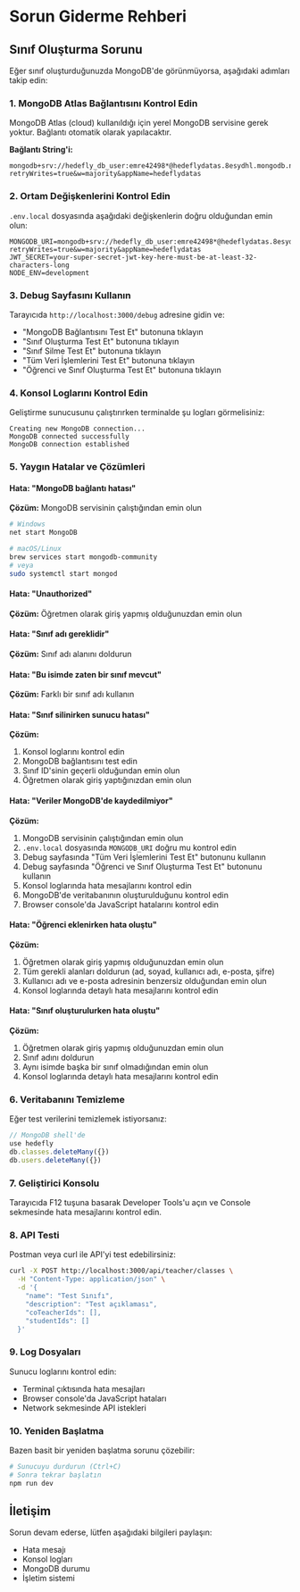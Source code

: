 # Sorun Giderme Rehberi

## Sınıf Oluşturma Sorunu

Eğer sınıf oluşturduğunuzda MongoDB'de görünmüyorsa, aşağıdaki adımları takip edin:

### 1. MongoDB Atlas Bağlantısını Kontrol Edin

MongoDB Atlas (cloud) kullanıldığı için yerel MongoDB servisine gerek yoktur. Bağlantı otomatik olarak yapılacaktır.

**Bağlantı String'i:**
```
mongodb+srv://hedefly_db_user:emre42498*@hedeflydatas.8esydhl.mongodb.net/?retryWrites=true&w=majority&appName=hedeflydatas
```

### 2. Ortam Değişkenlerini Kontrol Edin

`.env.local` dosyasında aşağıdaki değişkenlerin doğru olduğundan emin olun:

```env
MONGODB_URI=mongodb+srv://hedefly_db_user:emre42498*@hedeflydatas.8esydhl.mongodb.net/?retryWrites=true&w=majority&appName=hedeflydatas
JWT_SECRET=your-super-secret-jwt-key-here-must-be-at-least-32-characters-long
NODE_ENV=development
```

### 3. Debug Sayfasını Kullanın

Tarayıcıda `http://localhost:3000/debug` adresine gidin ve:
- "MongoDB Bağlantısını Test Et" butonuna tıklayın
- "Sınıf Oluşturma Test Et" butonuna tıklayın
- "Sınıf Silme Test Et" butonuna tıklayın
- "Tüm Veri İşlemlerini Test Et" butonuna tıklayın
- "Öğrenci ve Sınıf Oluşturma Test Et" butonuna tıklayın

### 4. Konsol Loglarını Kontrol Edin

Geliştirme sunucusunu çalıştırırken terminalde şu logları görmelisiniz:

```
Creating new MongoDB connection...
MongoDB connected successfully
MongoDB connection established
```

### 5. Yaygın Hatalar ve Çözümleri

#### Hata: "MongoDB bağlantı hatası"
**Çözüm:** MongoDB servisinin çalıştığından emin olun
```bash
# Windows
net start MongoDB

# macOS/Linux
brew services start mongodb-community
# veya
sudo systemctl start mongod
```

#### Hata: "Unauthorized"
**Çözüm:** Öğretmen olarak giriş yapmış olduğunuzdan emin olun

#### Hata: "Sınıf adı gereklidir"
**Çözüm:** Sınıf adı alanını doldurun

#### Hata: "Bu isimde zaten bir sınıf mevcut"
**Çözüm:** Farklı bir sınıf adı kullanın

#### Hata: "Sınıf silinirken sunucu hatası"
**Çözüm:** 
1. Konsol loglarını kontrol edin
2. MongoDB bağlantısını test edin
3. Sınıf ID'sinin geçerli olduğundan emin olun
4. Öğretmen olarak giriş yaptığınızdan emin olun

#### Hata: "Veriler MongoDB'de kaydedilmiyor"
**Çözüm:**
1. MongoDB servisinin çalıştığından emin olun
2. `.env.local` dosyasında `MONGODB_URI` doğru mu kontrol edin
3. Debug sayfasında "Tüm Veri İşlemlerini Test Et" butonunu kullanın
4. Debug sayfasında "Öğrenci ve Sınıf Oluşturma Test Et" butonunu kullanın
5. Konsol loglarında hata mesajlarını kontrol edin
6. MongoDB'de veritabanının oluşturulduğunu kontrol edin
7. Browser console'da JavaScript hatalarını kontrol edin

#### Hata: "Öğrenci eklenirken hata oluştu"
**Çözüm:**
1. Öğretmen olarak giriş yapmış olduğunuzdan emin olun
2. Tüm gerekli alanları doldurun (ad, soyad, kullanıcı adı, e-posta, şifre)
3. Kullanıcı adı ve e-posta adresinin benzersiz olduğundan emin olun
4. Konsol loglarında detaylı hata mesajlarını kontrol edin

#### Hata: "Sınıf oluşturulurken hata oluştu"
**Çözüm:**
1. Öğretmen olarak giriş yapmış olduğunuzdan emin olun
2. Sınıf adını doldurun
3. Aynı isimde başka bir sınıf olmadığından emin olun
4. Konsol loglarında detaylı hata mesajlarını kontrol edin

### 6. Veritabanını Temizleme

Eğer test verilerini temizlemek istiyorsanız:

```javascript
// MongoDB shell'de
use hedefly
db.classes.deleteMany({})
db.users.deleteMany({})
```

### 7. Geliştirici Konsolu

Tarayıcıda F12 tuşuna basarak Developer Tools'u açın ve Console sekmesinde hata mesajlarını kontrol edin.

### 8. API Testi

Postman veya curl ile API'yi test edebilirsiniz:

```bash
curl -X POST http://localhost:3000/api/teacher/classes \
  -H "Content-Type: application/json" \
  -d '{
    "name": "Test Sınıfı",
    "description": "Test açıklaması",
    "coTeacherIds": [],
    "studentIds": []
  }'
```

### 9. Log Dosyaları

Sunucu loglarını kontrol edin:
- Terminal çıktısında hata mesajları
- Browser console'da JavaScript hataları
- Network sekmesinde API istekleri

### 10. Yeniden Başlatma

Bazen basit bir yeniden başlatma sorunu çözebilir:

```bash
# Sunucuyu durdurun (Ctrl+C)
# Sonra tekrar başlatın
npm run dev
```

## İletişim

Sorun devam ederse, lütfen aşağıdaki bilgileri paylaşın:
- Hata mesajı
- Konsol logları
- MongoDB durumu
- İşletim sistemi
